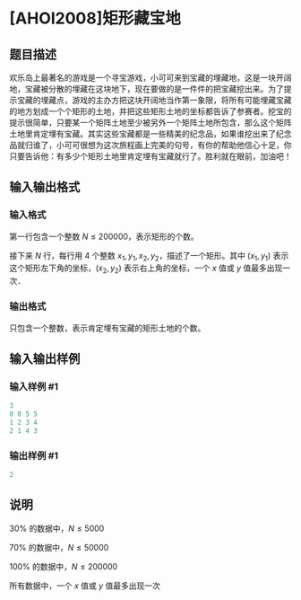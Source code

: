 # [AHOI2008]矩形藏宝地

## 题目描述

欢乐岛上最著名的游戏是一个寻宝游戏，小可可来到宝藏的埋藏地，这是一块开阔地，宝藏被分散的埋藏在这块地下，现在要做的是一件件的把宝藏挖出来。为了提示宝藏的埋藏点，游戏的主办方把这块开阔地当作第一象限，将所有可能埋藏宝藏的地方划成一个个矩形的土地，并把这些矩形土地的坐标都告诉了参赛者。挖宝的提示很简单，只要某一个矩阵土地至少被另外一个矩阵土地所包含，那么这个矩阵土地里肯定埋有宝藏。其实这些宝藏都是一些精美的纪念品，如果谁挖出来了纪念品就归谁了，小可可很想为这次旅程画上完美的句号，有你的帮助他信心十足，你只要告诉他：有多少个矩形土地里肯定埋有宝藏就行了。胜利就在眼前，加油吧！

## 输入输出格式

### 输入格式

第一行包含一个整数 $N\leq 200000$，表示矩形的个数。

接下来 $N$ 行，每行用 $4$ 个整数 $x_1,\,y_1,\,x_2,\,y_2$，描述了一个矩形。其中 $(x_1,\,y_1)$ 表示这个矩形左下角的坐标，$(x_2,\,y_2)$ 表示右上角的坐标，一个 $x$ 值或 $y$ 值最多出现一次． 

### 输出格式

只包含一个整数，表示肯定埋有宝藏的矩形土地的个数。 

## 输入输出样例

### 输入样例 #1

```cpp
3
0 0 5 5
1 2 3 4
2 1 4 3

```
### 输出样例 #1

```cpp
2

```
## 说明

$30\%$ 的数据中，$N\leq 5000$

$70\%$ 的数据中，$N\leq 50000$

$100\%$ 的数据中，$N\leq 200000$

所有数据中，一个 $x$ 值或 $y$ 值最多出现一次

